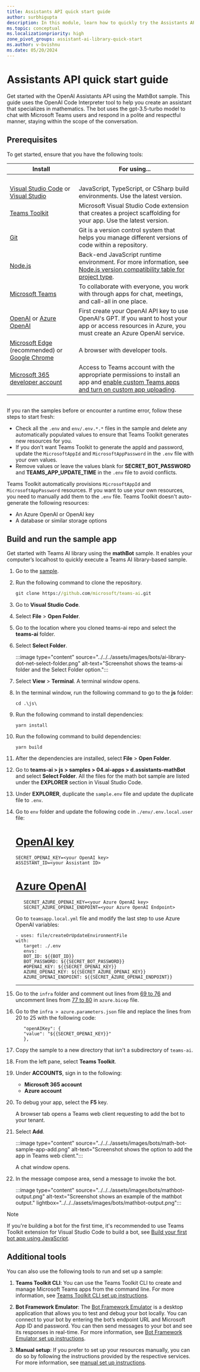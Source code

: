 ```yaml
---
title: Assistants API quick start guide
author: surbhigupta
description: In this module, learn how to quickly try the Assistants API.
ms.topic: conceptual
ms.localizationpriority: high
zone_pivot_groups: assistant-ai-library-quick-start
ms.author: v-bvishnu
ms.date: 05/20/2024
---
```


# Assistants API quick start guide

Get started with the OpenAI Assistants API using the MathBot sample. This guide uses the OpenAI Code Interpreter tool to help you create an assistant that specializes in mathematics. The bot uses the gpt-3.5-turbo model to chat with Microsoft Teams users and respond in a polite and respectful manner, staying within the scope of the conversation.

## Prerequisites

To get started, ensure that you have the following tools:

| Install | For using... |
| --- | --- |
| &nbsp; | &nbsp; |
| [Visual Studio Code](https://code.visualstudio.com/download) or  [Visual Studio](https://visualstudio.microsoft.com/downloads/) | JavaScript, TypeScript, or CSharp build environments. Use the latest version. |
| [Teams Toolkit](https://marketplace.visualstudio.com/items?itemName=TeamsDevApp.ms-teams-vscode-extension) | Microsoft Visual Studio Code extension that creates a project scaffolding for your app. Use the latest version.|
|[Git](https://git-scm.com/downloads)|Git is a version control system that helps you manage different versions of code within a repository. |
| [Node.js](https://nodejs.org/en/download/) | Back-end JavaScript runtime environment. For more information, see [Node.js version compatibility table for project type](~/toolkit/build-environments.md#nodejs-version-compatibility-table-for-project-type).|
| [Microsoft Teams](https://www.microsoft.com/microsoft-teams/download-app) | To collaborate with everyone, you work with through apps for chat, meetings, and call-all in one place.|
| [OpenAI](https://openai.com/api/) or [Azure OpenAI](https://oai.azure.com/portal)| First create your OpenAI API key to use OpenAI's GPT. If you want to host your app or access resources in Azure, you must create an Azure OpenAI service.|
| [Microsoft&nbsp;Edge](https://www.microsoft.com/edge) (recommended) or [Google Chrome](https://www.google.com/chrome/) | A browser with developer tools. |
| [Microsoft 365 developer account](/microsoftteams/platform/concepts/build-and-test/prepare-your-o365-tenant) | Access to Teams account with the appropriate permissions to install an app and [enable custom Teams apps and turn on custom app uploading](../../../concepts/build-and-test/prepare-your-o365-tenant.md#enable-custom-teams-apps-and-turn-on-custom-app-uploading). |

<br/>
If you ran the samples before or encounter a runtime error, follow these steps to start fresh:

* Check all the `.env` and `env/.env.*.*` files in the sample and delete any automatically populated values to ensure that Teams Toolkit generates new resources for you.
* If you don’t want Teams Toolkit to generate the appId and password, update the `MicrosoftAppId` and `MicrosoftAppPassword` in the `.env` file with your own values.
* Remove values or leave the values blank for  **SECRET_BOT_PASSWORD** and **TEAMS_APP_UPDATE_TIME** in the `.env` file to avoid conflicts.

Teams Toolkit automatically provisions `MicrosoftAppId` and `MicrosoftAppPassword` resources. If you want to use your own resources, you need to manually add them to the `.env` file. Teams Toolkit doesn't auto-generate the following resources:

* An Azure OpenAI or OpenAI key
* A database or similar storage options

## Build and run the sample app

Get started with Teams AI library using the **mathBot** sample. It enables your computer’s localhost to quickly execute a Teams AI library-based sample.

1. Go to the [sample](https://github.com/microsoft/teams-ai/tree/main/js/samples).

1. Run the following command to clone the repository.

   ```cmd
   git clone https://github.com/microsoft/teams-ai.git
   ```

1. Go to **Visual Studio Code**.

1. Select **File** > **Open Folder**.

1. Go to the location where you cloned teams-ai repo and select the **teams-ai** folder.

1. Select **Select Folder**.

   :::image type="content" source="../../../assets/images/bots/ai-library-dot-net-select-folder.png" alt-text="Screenshot shows the teams-ai folder and the Select Folder option.":::

1. Select **View** > **Terminal**. A terminal window opens.

1. In the terminal window, run the following command to go to the **js** folder:

   ```
   cd .\js\
   ```

1. Run the following command to install dependencies:

   ```terminal
   yarn install
   ```

1. Run the following command to build dependencies:

   ```terminal
   yarn build
   ```

1. After the dependencies are installed, select **File** > **Open Folder**.

1. Go to **teams-ai > js > samples > 04.ai-apps > d.assistants-mathBot** and select **Select Folder**. All the files for the math bot sample are listed under the **EXPLORER** section in Visual Studio Code.

1. Under **EXPLORER**, duplicate the `sample.env` file  and update the duplicate file to `.env`.

1. Go to `env` folder and update the following code in `./env/.env.local.user` file:

   # [OpenAI key](#tab/OpenAI-key)

   ```text
   SECRET_OPENAI_KEY=<your OpenAI key>
   ASSISTANT_ID=<your Assistant ID>
   ```

   # [Azure OpenAI](#tab/Azure-OpenAI)

   ```text
      SECRET_AZURE_OPENAI_KEY=<your Azure OpenAI key>
      SECRET_AZURE_OPENAI_ENDPOINT=<your Azure OpenAI Endpoint>
   ```

   Go to `teamsapp.local.yml` file and modify the last step to use Azure OpenAI variables:

      ```text
      - uses: file/createOrUpdateEnvironmentFile
      with:
         target: ./.env
         envs:
         BOT_ID: ${{BOT_ID}}
         BOT_PASSWORD: ${{SECRET_BOT_PASSWORD}}
         #OPENAI_KEY: ${{SECRET_OPENAI_KEY}}
         AZURE_OPENAI_KEY: ${{SECRET_AZURE_OPENAI_KEY}}
         AZURE_OPENAI_ENDPOINT: ${{SECRET_AZURE_OPENAI_ENDPOINT}}
      ```
    ---

1. Go to the `infra` folder and comment out lines from [69 to 76](https://github.com/microsoft/teams-ai/blob/main/js/samples/04.ai-apps/d.assistants-mathBot/infra/azure.bicep#L69-L76) and uncomment lines from [77 to 80](https://github.com/microsoft/teams-ai/blob/main/js/samples/04.ai-apps/d.assistants-mathBot/infra/azure.bicep#L77-L80) in `azure.bicep` file.

1. Go to the `infra > azure.parameters.json` file and replace the lines from 20 to 25 with the following code:

   ```text
      "openAIKey": {
      "value": "${{SECRET_OPENAI_KEY}}"
      },
   ```

1. Copy the sample to a new directory that isn't a subdirectory of `teams-ai`.

1. From the left pane, select **Teams Toolkit**.

1. Under **ACCOUNTS**, sign in to the following:

   * **Microsoft 365 account**
   * **Azure account**

1. To debug your app, select the **F5** key.

   A browser tab opens a Teams web client requesting to add the bot to your tenant.

1. Select **Add**.

   :::image type="content" source="../../../assets/images/bots/math-bot-sample-app-add.png" alt-text="Screenshot shows the option to add the app in Teams web client.":::

   A chat window opens.

1. In the message compose area, send a message to invoke the bot.

   :::image type="content" source="../../../assets/images/bots/mathbot-output.png" alt-text="Screenshot shows an example of the mathbot output." lightbox="../../../assets/images/bots/mathbot-output.png":::


> [!NOTE]
> If you're building a bot for the first time, it's recommended to use Teams Toolkit extension for Visual Studio Code to build a bot, see [Build your first bot app using JavaScript](../../../sbs-gs-bot.yml).

## Additional tools

You can also use the following tools to run and set up a sample:

1. **Teams Toolkit CLI**: You can use the Teams Toolkit CLI to create and manage Microsoft Teams apps from the command line. For more information, see [Teams Toolkit CLI set up instructions](https://github.com/microsoft/teams-ai/blob/main/getting-started/OTHER/TEAMS-TOOLKIT-CLI.md).

1. **Bot Framework Emulator**: The [Bot Framework Emulator](https://github.com/microsoft/BotFramework-Emulator) is a desktop application that allows you to test and debug your bot locally. You can connect to your bot by entering the bot’s endpoint URL and Microsoft App ID and password. You can then send messages to your bot and see its responses in real-time. For more information, see [Bot Framework Emulator set up instructions](https://github.com/microsoft/teams-ai/blob/main/getting-started/OTHER/BOTFRAMEWORK-EMULATOR.md).

1. **Manual setup**: If you prefer to set up your resources manually, you can do so by following the instructions provided by the respective services. For more information, see [manual set up instructions](https://github.com/microsoft/teams-ai/blob/main/getting-started/OTHER/MANUAL-RESOURCE-SETUP.md).